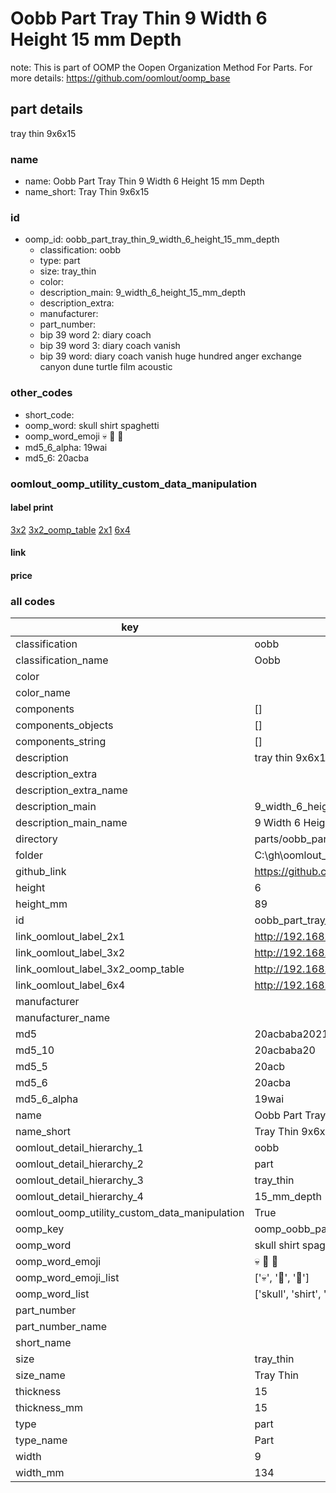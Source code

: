 # Oobb Part Tray Thin 9 Width 6 Height 15 mm Depth  

note: This is part of OOMP the Oopen Organization Method For Parts. For more details: https://github.com/oomlout/oomp_base

##  part details
  



tray thin 9x6x15



### name
* name: Oobb Part Tray Thin 9 Width 6 Height 15 mm Depth
* name_short: Tray Thin 9x6x15 
### id
* oomp_id: oobb_part_tray_thin_9_width_6_height_15_mm_depth
  * classification: oobb
  * type: part
  * size: tray_thin
  * color: 
  * description_main: 9_width_6_height_15_mm_depth
  * description_extra: 
  * manufacturer: 
  * part_number: 
  * bip 39 word 2: diary coach
  * bip 39 word 3: diary coach vanish
  * bip 39 word: diary coach vanish huge hundred anger exchange canyon dune turtle film acoustic

### other_codes
* short_code: 
* oomp_word: skull shirt spaghetti
* oomp_word_emoji :skull: :shirt: :spaghetti:
* md5_6_alpha: 19wai
* md5_6: 20acba






### oomlout_oomp_utility_custom_data_manipulation
#### label print
[3x2](http://192.168.1.245:1112/?label=oomp%2019wai)
[3x2_oomp_table](http://192.168.1.108:1112/?label=oomp%2019wai)
[2x1](http://192.168.1.242:1112/?label=oomp%2019wai)
[6x4](http://192.168.1.55:1112/?label=oomp%2019wai)    

#### link

                              

#### price







### all codes 
| key | value |  
| --- | --- |  
| classification | oobb |  
| classification_name | Oobb |  
| color |  |  
| color_name |  |  
| components | [] |  
| components_objects | [] |  
| components_string | [] |  
| description | tray thin 9x6x15 |  
| description_extra |  |  
| description_extra_name |  |  
| description_main | 9_width_6_height_15_mm_depth |  
| description_main_name | 9 Width 6 Height 15 mm Depth |  
| directory | parts/oobb_part_tray_thin_9_width_6_height_15_mm_depth |  
| folder | C:\gh\oomlout_oobb_version_4_generated_parts\parts\oobb_part_tray_thin_9_width_6_height_15_mm_depth |  
| github_link | https://github.com/oomlout/oomlout_oomp_part_src/tree/main/parts/oobb_part_tray_thin_9_width_6_height_15_mm_depth |  
| height | 6 |  
| height_mm | 89 |  
| id | oobb_part_tray_thin_9_width_6_height_15_mm_depth |  
| link_oomlout_label_2x1 | http://192.168.1.242:1112/?label=oomp%2019wai |  
| link_oomlout_label_3x2 | http://192.168.1.245:1112/?label=oomp%2019wai |  
| link_oomlout_label_3x2_oomp_table | http://192.168.1.108:1112/?label=oomp%2019wai |  
| link_oomlout_label_6x4 | http://192.168.1.55:1112/?label=oomp%2019wai |  
| manufacturer |  |  
| manufacturer_name |  |  
| md5 | 20acbaba2021c9d422b796ebe28b29ea |  
| md5_10 | 20acbaba20 |  
| md5_5 | 20acb |  
| md5_6 | 20acba |  
| md5_6_alpha | 19wai |  
| name | Oobb Part Tray Thin 9 Width 6 Height 15 mm Depth |  
| name_short | Tray Thin 9x6x15  |  
| oomlout_detail_hierarchy_1 | oobb |  
| oomlout_detail_hierarchy_2 | part |  
| oomlout_detail_hierarchy_3 | tray_thin |  
| oomlout_detail_hierarchy_4 | 15_mm_depth |  
| oomlout_oomp_utility_custom_data_manipulation | True |  
| oomp_key | oomp_oobb_part_tray_thin_9_width_6_height_15_mm_depth |  
| oomp_word | skull shirt spaghetti |  
| oomp_word_emoji | :skull: :shirt: :spaghetti: |  
| oomp_word_emoji_list | [':skull:', ':shirt:', ':spaghetti:'] |  
| oomp_word_list | ['skull', 'shirt', 'spaghetti'] |  
| part_number |  |  
| part_number_name |  |  
| short_name |  |  
| size | tray_thin |  
| size_name | Tray Thin |  
| thickness | 15 |  
| thickness_mm | 15 |  
| type | part |  
| type_name | Part |  
| width | 9 |  
| width_mm | 134 |  
